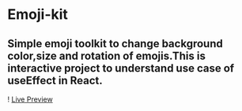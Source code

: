 # Emoji-kit

## Simple emoji toolkit to change background color,size and rotation of emojis.This is interactive project to understand use case of useEffect in React.

! [Live Preview](./screenshot/screenshot.png)